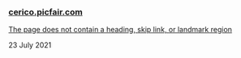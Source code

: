 ### [cerico.picfair.com](https://lighthouse.picfair.com/cerico.picfair.com.html)

[The page does not contain a heading, skip link, or landmark region](https://github.com/picfair/fleetnation/pull/3549)

23 July 2021